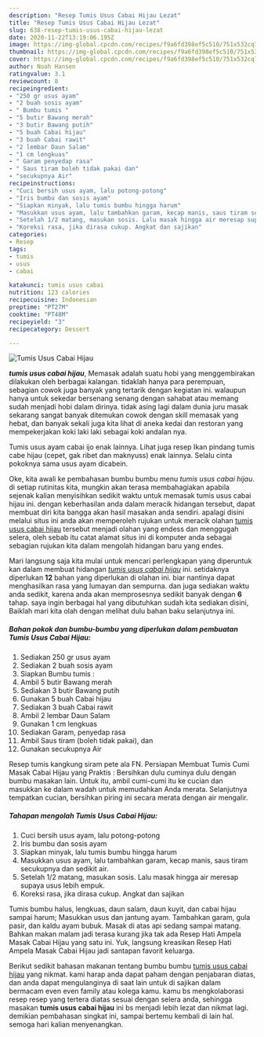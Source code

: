 ```yaml
---
description: "Resep Tumis Usus Cabai Hijau Lezat"
title: "Resep Tumis Usus Cabai Hijau Lezat"
slug: 638-resep-tumis-usus-cabai-hijau-lezat
date: 2020-11-22T13:19:06.195Z
image: https://img-global.cpcdn.com/recipes/f9a6fd398ef5c510/751x532cq70/tumis-usus-cabai-hijau-foto-resep-utama.jpg
thumbnail: https://img-global.cpcdn.com/recipes/f9a6fd398ef5c510/751x532cq70/tumis-usus-cabai-hijau-foto-resep-utama.jpg
cover: https://img-global.cpcdn.com/recipes/f9a6fd398ef5c510/751x532cq70/tumis-usus-cabai-hijau-foto-resep-utama.jpg
author: Noah Hansen
ratingvalue: 3.1
reviewcount: 8
recipeingredient:
- "250 gr usus ayam"
- "2 buah sosis ayam"
- " Bumbu tumis "
- "5 butir Bawang merah"
- "3 butir Bawang putih"
- "5 buah Cabai hijau"
- "3 buah Cabai rawit"
- "2 lembar Daun Salam"
- "1 cm lengkuas"
- " Garam penyedap rasa"
- " Saus tiram boleh tidak pakai dan"
- "secukupnya Air"
recipeinstructions:
- "Cuci bersih usus ayam, lalu potong-potong"
- "Iris bumbu dan sosis ayam"
- "Siapkan minyak, lalu tumis bumbu hingga harum"
- "Masukkan usus ayam, lalu tambahkan garam, kecap manis, saus tiram secukupnya dan sedikit air."
- "Setelah 1/2 matang, masukan sosis. Lalu masak hingga air meresap supaya usus lebih empuk."
- "Koreksi rasa, jika dirasa cukup. Angkat dan sajikan"
categories:
- Resep
tags:
- tumis
- usus
- cabai

katakunci: tumis usus cabai 
nutrition: 123 calories
recipecuisine: Indonesian
preptime: "PT27M"
cooktime: "PT48M"
recipeyield: "3"
recipecategory: Dessert

---
```



![Tumis Usus Cabai Hijau](https://img-global.cpcdn.com/recipes/f9a6fd398ef5c510/751x532cq70/tumis-usus-cabai-hijau-foto-resep-utama.jpg)

<b><i>tumis usus cabai hijau</i></b>, Memasak adalah suatu hobi yang menggembirakan dilakukan oleh berbagai kalangan. tidaklah hanya para perempuan, sebagian cowok juga banyak yang tertarik dengan kegiatan ini. walaupun hanya untuk sekedar bersenang senang dengan sahabat atau memang sudah menjadi hobi dalam dirinya. tidak asing lagi dalam dunia juru masak sekarang sangat banyak ditemukan cowok dengan skill memasak yang hebat, dan banyak sekali juga kita lihat di aneka kedai dan restoran yang mempekerjakan koki laki laki sebagai koki andalan nya.

Tumis usus ayam cabai ijo enak lainnya. Lihat juga resep Ikan pindang tumis cabe hijau (cepet, gak ribet dan maknyuss) enak lainnya. Selalu cinta pokoknya sama usus ayam dicabein.

Oke, kita awali ke pembahasan bumbu bumbu menu <i>tumis usus cabai hijau</i>. di setiap rutinitas kita, mungkin akan terasa membahagiakan apabila sejenak kalian menyisihkan sedikit waktu untuk memasak tumis usus cabai hijau ini. dengan keberhasilan anda dalam meracik hidangan tersebut, dapat membuat diri kita bangga akan hasil masakan anda sendiri. apalagi disini melalui situs ini anda akan memperoleh rujukan untuk meracik olahan <u>tumis usus cabai hijau</u> tersebut menjadi olahan yang endess dan menggugah selera, oleh sebab itu catat alamat situs ini di komputer anda sebagai sebagian rujukan kita dalam mengolah hidangan baru yang endes.


Mari langsung saja kita mulai untuk mencari perlengkapan yang diperuntuk kan dalam membuat hidangan <u><i>tumis usus cabai hijau</i></u> ini. setidaknya diperlukan <b>12</b> bahan yang diperlukan di olahan ini. biar nantinya dapat menghasilkan rasa yang lumayan dan sempurna. dan juga sediakan waktu anda sedikit, karena anda akan memprosesnya sedikit banyak dengan <b>6</b> tahap. saya ingin berbagai hal yang dibutuhkan sudah kita sediakan disini, Baiklah mari kita olah dengan melihat dulu bahan baku selanjutnya ini.

<!--inarticleads1-->

##### Bahan pokok dan bumbu-bumbu yang diperlukan dalam pembuatan Tumis Usus Cabai Hijau:

1. Sediakan 250 gr usus ayam
1. Sediakan 2 buah sosis ayam
1. Siapkan  Bumbu tumis :
1. Ambil 5 butir Bawang merah
1. Sediakan 3 butir Bawang putih
1. Gunakan 5 buah Cabai hijau
1. Sediakan 3 buah Cabai rawit
1. Ambil 2 lembar Daun Salam
1. Gunakan 1 cm lengkuas
1. Sediakan  Garam, penyedap rasa
1. Ambil  Saus tiram (boleh tidak pakai), dan
1. Gunakan secukupnya Air


Resep tumis kangkung siram pete ala FN. Persiapan Membuat Tumis Cumi Masak Cabai Hijau yang Praktis : Bersihkan dulu cuminya dulu dengan bumbu masakan lain. Untuk itu, ambil cumi-cumi itu ke cucian dan masukkan ke dalam wadah untuk memudahkan Anda merata. Selanjutnya tempatkan cucian, bersihkan piring ini secara merata dengan air mengalir. 

<!--inarticleads2-->

##### Tahapan mengolah Tumis Usus Cabai Hijau:

1. Cuci bersih usus ayam, lalu potong-potong
1. Iris bumbu dan sosis ayam
1. Siapkan minyak, lalu tumis bumbu hingga harum
1. Masukkan usus ayam, lalu tambahkan garam, kecap manis, saus tiram secukupnya dan sedikit air.
1. Setelah 1/2 matang, masukan sosis. Lalu masak hingga air meresap supaya usus lebih empuk.
1. Koreksi rasa, jika dirasa cukup. Angkat dan sajikan


Tumis bumbu halus, lengkuas, daun salam, daun kuyit, dan cabai hijau sampai harum; Masukkan usus dan jantung ayam. Tambahkan garam, gula pasir, dan kaldu ayam bubuk. Masak di atas api sedang sampai matang. Bahkan makan malam jadi terasa kurang jika tak ada Resep Hati Ampela Masak Cabai Hijau yang satu ini. Yuk, langsung kreasikan Resep Hati Ampela Masak Cabai Hijau jadi santapan favorit keluarga. 

Berikut sedikit bahasan makanan tentang bumbu bumbu <u>tumis usus cabai hijau</u> yang nikmat. kami harap anda dapat paham dengan penjabaran diatas, dan anda dapat mengulanginya di saat lain untuk di sajikan dalam bermacam even even family atau kolega kamu. kamu bs mengkolaborasi resep resep yang tertera diatas sesuai dengan selera anda, sehingga masakan <b>tumis usus cabai hijau</b> ini bs menjadi lebih lezat dan nikmat lagi. demikian pembahasan singkat ini, sampai bertemu kembali di lain hal. semoga hari kalian menyenangkan.
